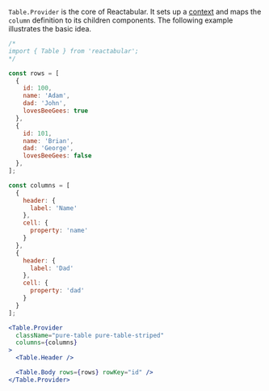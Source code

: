 `Table.Provider` is the core of Reactabular. It sets up a [context](https://facebook.github.io/react/docs/context.html) and maps the `column` definition to its children components. The following example illustrates the basic idea.

```jsx
/*
import { Table } from 'reactabular';
*/

const rows = [
  {
    id: 100,
    name: 'Adam',
    dad: 'John',
    lovesBeeGees: true
  },
  {
    id: 101,
    name: 'Brian',
    dad: 'George',
    lovesBeeGees: false
  },
];

const columns = [
  {
    header: {
      label: 'Name'
    },
    cell: {
      property: 'name'
    }
  },
  {
    header: {
      label: 'Dad'
    },
    cell: {
      property: 'dad'
    }
  }
];

<Table.Provider
  className="pure-table pure-table-striped"
  columns={columns}
>
  <Table.Header />

  <Table.Body rows={rows} rowKey="id" />
</Table.Provider>
```
